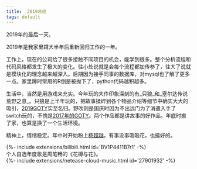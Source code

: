 ```yaml
---
title:  2019总结
tags: default
---
```


2019年的最后一天。

2019年是我家里蹲大半年后重新回归工作的一年。

工作上，现在的公司给了很多接触不同项目的机会，能学到很多。整个分析流程和代码风格都发生了极大的变化。往小处说就是会每个流程都加传参了，往大了说就是模块化的理念越来越深入。后期因为接手同事的数据库，对mysql也了解了更多一点。家里蹲时常用的R倒是被抛下了，python代码越积越多。

生活中，当然是用游戏来充实。今年玩的大作印象深刻的有_只狼_和_塞尔达传说荒野之息_。只狼是上半年玩的，把故事揉碎到各个物品介绍等细节中确实大大的吸引，[2019GOTY](https://thegameawards.com/nominees/game-of-the-year)实至名归。野吹则是国庆时因为不出远门为了消遣入手了switch玩的，不愧是[2017年的GOTY](https://thegameawards.com/history/2017-2)。两个作品都是讲故事的好作品。年底时搬了家，也算是换了一个生活环境。

精神上，情绪稳定。年中时开始粉上[杨超越](https://zh.wikipedia.org/zh-hans/%E6%9D%A8%E8%B6%85%E8%B6%8A)，有事没事吸吸花，也挺好的。
<div>{%- include extensions/bilibili.html id='BV1P4411B7r1' -%}</div>
个人自选年度歌是周笔畅的《花樽与花》。
<div>{%- include extensions/netease-cloud-music.html id='27901932' -%}</div>

